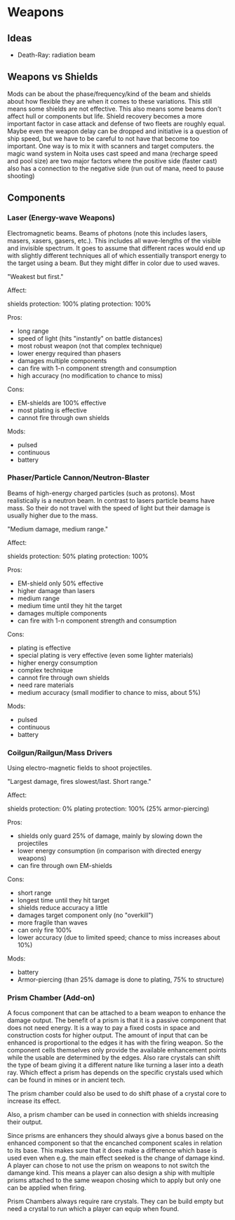 # Weapons

## Ideas

* Death-Ray: radiation beam

## Weapons vs Shields

Mods can be about the phase/frequency/kind of the beam and shields about how
flexible they are when it comes to these variations. This still means some
shields are not effective. This also means some beams don't affect hull or
components but life. Shield recovery becomes a more important factor in case
attack and defense of two fleets are roughly equal. Maybe even the weapon delay
can be dropped and initiative is a question of ship speed, but we have to be
careful to not have that become too important. One way is to mix it with
scanners and target computers. the magic wand system in Noita uses cast speed
and mana (recharge speed and pool size) are two major factors where the positive
side (faster cast) also has a connection to the negative side (run out of mana,
need to pause shooting)

## Components

### Laser (Energy-wave Weapons)

Electromagnetic beams. Beams of photons (note this includes lasers, masers,
xasers, gasers, etc.). This includes all wave-lengths of the visible and
invisible spectrum. It goes to assume that different races would end up with
slightly different techniques all of which essentially transport energy to the
target using a beam. But they might differ in color due to used waves.

"Weakest but first."

Affect:

shields protection: 100% plating protection: 100%

Pros:

* long range
* speed of light (hits "instantly" on battle distances)
* most robust weapon (not that complex technique)
* lower energy required than phasers
* damages multiple components
* can fire with 1-n component strength and consumption
* high accuracy (no modification to chance to miss)

Cons:

* EM-shields are 100% effective
* most plating is effective
* cannot fire through own shields

Mods:

* pulsed
* continuous
* battery

### Phaser/Particle Cannon/Neutron-Blaster

Beams of high-energy charged particles (such as protons). Most realistically is
a neutron beam. In contrast to lasers particle beams have mass. So their do not
travel with the speed of light but their damage is usually higher due to the
mass.

"Medium damage, medium range."

Affect:

shields protection: 50% plating protection: 100%

Pros:

* EM-shield only 50% effective
* higher damage than lasers
* medium range
* medium time until they hit the target
* damages multiple components
* can fire with 1-n component strength and consumption

Cons:

* plating is effective
* special plating is very effective (even some lighter materials)
* higher energy consumption
* complex technique
* cannot fire through own shields
* need rare materials
* medium accuracy (small modifier to chance to miss, about 5%)

Mods:

* pulsed
* continuous
* battery

### Coilgun/Railgun/Mass Drivers

Using electro-magnetic fields to shoot projectiles.

"Largest damage, fires slowest/last. Short range."

Affect:

shields protection: 0% plating protection: 100% (25% armor-piercing)

Pros:

* shields only guard 25% of damage, mainly by slowing down the projectiles
* lower energy consumption (in comparison with directed energy weapons)
* can fire through own EM-shields

Cons:

* short range
* longest time until they hit target
* shields reduce accuracy a little
* damages target component only (no "overkill")
* more fragile than waves
* can only fire 100%
* lower accuracy (due to limited speed; chance to miss increases about 10%)

Mods:

* battery
* Armor-piercing (than 25% damage is done to plating, 75% to structure)

### Prism Chamber (Add-on)

A focus component that can be attached to a beam weapon to enhance the damage
output. The benefit of a prism is that it is a passive component that does not
need energy. It is a way to pay a fixed costs in space and construction costs
for higher output. The amount of input that can be enhanced is proportional to
the edges it has with the firing weapon. So the component cells themselves only
provide the available enhancement points while the usable are determined by the
edges. Also rare crystals can shift the type of beam giving it a different
nature like turning a laser into a death ray. Which effect a prism has depends
on the specific crystals used which can be found in mines or in ancient tech.

The prism chamber could also be used to do shift phase of a crystal core to
increase its effect.

Also, a prism chamber can be used in connection with shields increasing their
output.

Since prisms are enhancers they should always give a bonus based on the enhanced
component so that the encanched component scales in relation to its base. This
makes sure that it does make a difference which base is used even when e.g. the
main effect seeked is the change of damage kind. A player can chose to not use
the prism on weapons to not switch the damange kind. This means a player can
also design a ship with multiple prisms attached to the same weapon chosing
which to apply but only one can be applied when firing.

Prism Chambers always require rare crystals. They can be build empty but need a
crystal to run which a player can equip when found. 
